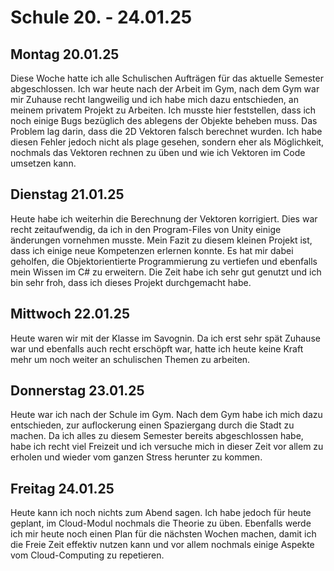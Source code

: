 # Schule 20. - 24.01.25

## Montag 20.01.25
Diese Woche hatte ich alle Schulischen Aufträgen für das aktuelle Semester abgeschlossen. Ich war heute nach der Arbeit im Gym,
nach dem Gym war mir Zuhause recht langweilig und ich habe mich dazu entschieden, an meinem privatem Projekt zu Arbeiten. Ich musste hier feststellen,
dass ich noch einige Bugs bezüglich des ablegens der Objekte beheben muss. Das Problem lag darin, dass die 2D Vektoren falsch berechnet wurden.
Ich habe diesen Fehler jedoch nicht als plage gesehen, sondern eher als Möglichkeit, nochmals das Vektoren rechnen zu üben und wie ich Vektoren im Code umsetzen kann.

## Dienstag 21.01.25
Heute habe ich weiterhin die Berechnung der Vektoren korrigiert. Dies war recht zeitaufwendig, da ich in den Program-Files von Unity einige änderungen vornehmen musste.
Mein Fazit zu diesem kleinen Projekt ist, dass ich einige neue Kompetenzen erlernen konnte. Es hat mir dabei geholfen, die Objektorientierte Programmierung zu vertiefen
und ebenfalls mein Wissen im C# zu erweitern. Die Zeit habe ich sehr gut genutzt und ich bin sehr froh, dass ich dieses Projekt durchgemacht habe.

## Mittwoch 22.01.25
Heute waren wir mit der Klasse im Savognin. Da ich erst sehr spät Zuhause war und ebenfalls auch recht erschöpft war, hatte ich heute keine Kraft mehr um noch weiter an schulischen Themen zu arbeiten.

## Donnerstag 23.01.25
Heute war ich nach der Schule im Gym. Nach dem Gym habe ich mich dazu entschieden, zur auflockerung einen Spaziergang durch die Stadt zu machen. Da ich alles zu diesem Semester bereits abgeschlossen
habe, habe ich recht viel Freizeit und ich versuche mich in dieser Zeit vor allem zu erholen und wieder vom ganzen Stress herunter zu kommen.

## Freitag 24.01.25
Heute kann ich noch nichts zum Abend sagen. Ich habe jedoch für heute geplant, im Cloud-Modul nochmals die Theorie zu üben. Ebenfalls werde ich mir heute noch einen Plan für die nächsten Wochen machen,
damit ich die Freie Zeit effektiv nutzen kann und vor allem nochmals einige Aspekte vom Cloud-Computing zu repetieren.